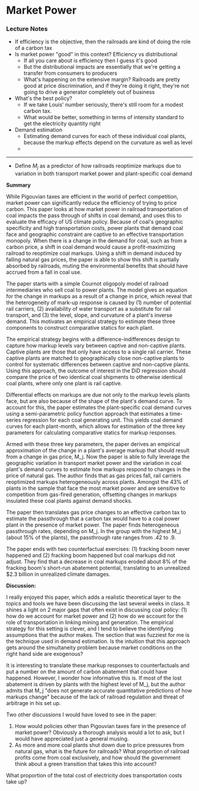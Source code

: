 # Market Power 

### Lecture Notes

* If efficiency is the objective, then the railroads are kind of doing the role of a carbon tax
* Is market power "good" in this context? Efficiency vs distributional
  * If all you care about is efficiency then I guess it's good
  * But the distributional impacts are essentially that we're getting a transfer from consumers to producers 
  * What's happening on the extensive margin? Railroads are pretty good at price discrimination, and if they're doing it right, they're not going to drive a generator completely out of business
* What's the best policy?
  * If we take Louis' number seriously, there's still room for a modest carbon tax. 
  * What would be better, something in terms of intensity standard to get the electricity quantity right
* Demand estimation
  * Estimating demand curves for each of these individual coal plants, because the markup effects depend on the curvature as well as level
  * 



--------

* Define $M_j$ as a predictor of how railroads reoptimize markups due to variation in both transport market power and plant-specific coal demand

**Summary**

While Pigouvian taxes are efficient in the world of perfect competition, market power can significantly reduce the efficiency of trying to price carbon.  This paper looks at how market power in railroad transportation of coal impacts the pass through of shifts in coal demand, and uses this to evaluate the efficacy of US climate policy. Because of coal's geographic specificity and high transportation costs, power plants that demand coal face and geographic constraint are captive to an effective transportation monopoly. When there is a change in the demand for coal, such as from a carbon price, a shift in coal demand would cause a profit-maximizing railroad to reoptimize coal markups. Using a shift in demand induced by falling natural gas prices, the paper is able to show this shift is partially absorbed by railroads, muting the environmental benefits that should have accrued from a fall in coal use. 

The paper starts with a simple Cournot oligopoly model of railroad intermediaries who sell coal to power plants. The model gives an equation for the change in markups as a result of a change in price, which reveal that the heterogeneity of mark-up response is caused by (1) number of potential rail carriers, (2) availability of water transport as a substitute for rail transport, and (3) the level, slope, and curvature of a plant's inverse demand. This motivates an empirical strategy to estimate these three components to construct comparative statics for each plant. 

The empirical strategy begins with a difference-indifferences design to capture how markup levels vary between captive and non-captive plants. Captive plants are those that only have access to a single rail carrier. These captive plants are matched to geographically close non-captive plants to control for systematic differences between captive and non-captive plants. Using this approach, the outcome of interest in the DiD regression should compare the price of two identical coal shipments to otherwise identical coal plants, where only one plant is rail captive. 

Differential effects on markups are due not only to the markup levels plants face, but are also because of the shape of the plant's demand curve. To account for this, the paper estimates the plant-specific coal demand curves using a semi-parametric policy function approach that estimates a time-series regression for each coal generating unit. This yields coal demand curves for each plant-month, which allows for estimation of the three key parameters for calculating comparative statics for markup responses. 

Armed with these three key parameters, the paper derives an empirical approximation of the change in a plant's average markup that should result from a change in gas price, M_j. Now the paper is able to fully leverage the geographic variation in transport market power and the variation in coal plant's demand curves to estimate how markups respond to changes in the price of natural gas. The author finds that as gas prices fall, rail carriers reoptimized markups heterogeneously across plants. Amongst the 43% of plants in the sample that face the most market power and are sensitive to competition from gas-fired generation, offsetting changes in markups insulated these coal plants against demand shocks. 

The paper then translates gas price changes to an effective carbon tax to estimate the passthrough that a carbon tax would have to a coal power plant in the presence of market power. The paper finds heterogeneous passthrough rates, depending on M_j. In the group with the highest M_j (about 15% of the plants), the passthrough rate ranges from .42 to .9.  

The paper ends with two counterfactual exercises: (1) fracking boom never happened and (2) fracking boom happened but coal markups did not adjust. They find that a decrease in coal markups eroded about 8% of the fracking boom's short-run abatement potential, translating to an unrealized $2.3 billion in unrealized climate damages. 



**Discussion:**

I really enjoyed this paper, which adds a realistic theoretical layer to the topics and tools we have been discussing the last several weeks in class. It shines a light on 2 major gaps that often exist in discussing coal policy: (1) how do we account for market power and (2) how do we account for the role of transportation in linking mining and generation. The empirical strategy for this setting is clever, and I tend to believe the identifying assumptions that the author makes. The section that was fuzziest for me is the technique used in demand estimation. Is the intuition that this approach gets around the simultaneity problem because market conditions on the right hand side are exogenous? 

It is interesting to translate these markup responses to counterfactuals and put a number on the amount of carbon abatement that could have happened. However, I wonder how informative this is. If most of the lost abatement is driven by plants with the highest level of M_j, but the author admits that M_j "does not generate accurate quantitative predictions of how markups change" because of the lack of railroad regulation and threat of arbitrage in his set up. 

Two other discussions I would have loved to see in the paper:

1. How would policies other than Pigouvian taxes fare in the presence of market power? Obviously a thorough analysis would a lot to ask, but I would have appreciated just a general musing. 
2. As more and more coal plants shut down due to price pressures from natural gas, what is the future for railroads? What proportion of railroad profits come from coal exclusively, and how should the government think about a green transition that takes this into account?



What proportion of the total cost of electricity does transportation costs take up?
